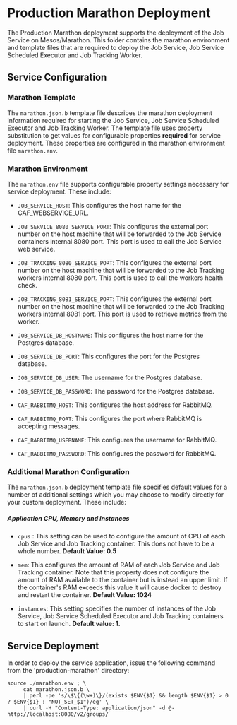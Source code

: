 # Production Marathon Deployment

The Production Marathon deployment supports the deployment of the Job Service on Mesos/Marathon. This folder contains the marathon environment and template files that are required to deploy the Job Service, Job Service Scheduled Executor and Job Tracking Worker.

## Service Configuration

### Marathon Template
The `marathon.json.b` template file describes the marathon deployment information required for starting the Job Service, Job Service Scheduled Executor and Job Tracking Worker. The template file uses property substitution to get values for configurable properties **required** for service deployment. These properties are configured in the marathon environment file `marathon.env`.

### Marathon Environment
The `marathon.env` file supports configurable property settings necessary for service deployment. These include:

- `JOB_SERVICE_HOST`: This configures the host name for the CAF_WEBSERVICE_URL.

- `JOB_SERVICE_8080_SERVICE_PORT`: This configures the external port number on the host machine that will be forwarded to the Job Service containers internal 8080 port. This port is used to call the Job Service web service. 

- `JOB_TRACKING_8080_SERVICE_PORT`: This configures the external port number on the host machine that will be forwarded to the Job Tracking workers internal 8080 port. This port is used to call the workers health check.

- `JOB_TRACKING_8081_SERVICE_PORT`: This configures the external port number on the host machine that will be forwarded to the Job Tracking workers internal 8081 port. This port is used to retrieve metrics from the worker.

- `JOB_SERVICE_DB_HOSTNAME`: This configures the host name for the Postgres database.

- `JOB_SERVICE_DB_PORT`: This configures the port for the Postgres database.

- `JOB_SERVICE_DB_USER`: The username for the Postgres database.

- `JOB_SERVICE_DB_PASSWORD`: The password for the Postgres database.

- `CAF_RABBITMQ_HOST`: This configures the host address for RabbitMQ.

- `CAF_RABBITMQ_PORT`: This configures the port where RabbitMQ is accepting messages.

- `CAF_RABBITMQ_USERNAME`: This configures the username for RabbitMQ.

- `CAF_RABBITMQ_PASSWORD`: This configures the password for RabbitMQ.


### Additional Marathon Configuration
The `marathon.json.b` deployment template file specifies default values for a number of additional settings which you may choose to modify directly for your custom deployment. These include:

##### Application CPU, Memory and Instances

- `cpus` : This setting can be used to configure the amount of CPU of each Job Service and Job Tracking container. This does not have to be a whole number. **Default Value: 0.5**


- `mem`: This configures the amount of RAM of each Job Service and Job Tracking container. Note that this property does not configure the amount of RAM available to the container but is instead an upper limit. If the container's RAM exceeds this value it will cause docker to destroy and restart the container. **Default Value: 1024**

- `instances`: This setting specifies the number of instances of the Job Service, Job Service Scheduled Executor and Job Tracking containers to start on launch. **Default value: 1.**


## Service Deployment
In order to deploy the service application, issue the following command from the 'production-marathon' directory:

	source ./marathon.env ; \
	     cat marathon.json.b \
	     | perl -pe 's/\$\{(\w+)\}/(exists $ENV{$1} && length $ENV{$1} > 0 ? $ENV{$1} : "NOT_SET_$1")/eg' \
	     | curl -H "Content-Type: application/json" -d @- http://localhost:8080/v2/groups/
